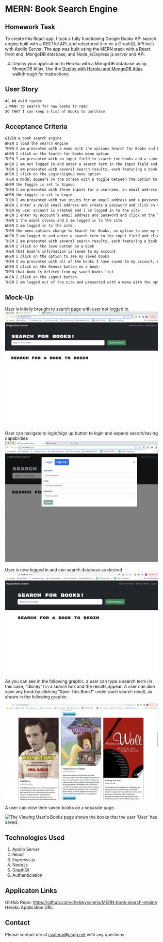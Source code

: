 # MERN: Book Search Engine

## Homework Task

To create this React app, I took a fully functioning Google Books API search engine built with a RESTful API, and refactored it to be a GraphQL API built with Apollo Server. The app was built using the MERN stack with a React front end, MongoDB database, and Node.js/Express.js server and API.

4. Deploy your application to Heroku with a MongoDB database using MongoDB Atlas. Use the [Deploy with Heroku and MongoDB Atlas](https://coding-boot-camp.github.io/full-stack/mongodb/deploy-with-heroku-and-mongodb-atlas) walkthrough for instructions.

## User Story

```md
AS AN avid reader
I WANT to search for new books to read
SO THAT I can keep a list of books to purchase
```

## Acceptance Criteria

```md
GIVEN a book search engine
WHEN I load the search engine
THEN I am presented with a menu with the options Search for Books and Login/Signup and an input field to search for books and a submit button
WHEN I click on the Search for Books menu option
THEN I am presented with an input field to search for books and a submit button
WHEN I am not logged in and enter a search term in the input field and click the submit button
THEN I am presented with several search results, each featuring a book’s title, author, description, image, and a link to that book on the Google Books site
WHEN I click on the Login/Signup menu option
THEN a modal appears on the screen with a toggle between the option to log in or sign up
WHEN the toggle is set to Signup
THEN I am presented with three inputs for a username, an email address, and a password, and a signup button
WHEN the toggle is set to Login
THEN I am presented with two inputs for an email address and a password and login button
WHEN I enter a valid email address and create a password and click on the signup button
THEN my user account is created and I am logged in to the site
WHEN I enter my account’s email address and password and click on the login button
THEN I the modal closes and I am logged in to the site
WHEN I am logged in to the site
THEN the menu options change to Search for Books, an option to see my saved books, and Logout
WHEN I am logged in and enter a search term in the input field and click the submit button
THEN I am presented with several search results, each featuring a book’s title, author, description, image, and a link to that book on the Google Books site and a button to save a book to my account
WHEN I click on the Save button on a book
THEN that book’s information is saved to my account
WHEN I click on the option to see my saved books
THEN I am presented with all of the books I have saved to my account, each featuring the book’s title, author, description, image, and a link to that book on the Google Books site and a button to remove a book from my account
WHEN I click on the Remove button on a book
THEN that book is deleted from my saved books list
WHEN I click on the Logout button
THEN I am logged out of the site and presented with a menu with the options Search for Books and Login/Signup and an input field to search for books and a submit button
```

## Mock-Up

User is initally brought to search page with user not logged in.
![graphic shows homepage with user currently not logged in](./Assets/homepage.png)

User can navigate to login/sign up button to login and expand search/saving capabilities
![user login/signup page](./Assets/loginsignuppage.png)

User is now logged in and can search database as desired
![search page with user logged in](./Assets/userloggedindashboard.png)

As you can see in the following graphic, a user can type a search term (in this case, "disney") in a search box and the results appear. A user can also save any book by clicking "Save This Book!" under each search result, as shown in the following graphic:

![graphic shows "disney" typed into a search box and books about Disney appearing as results.](./Assets/disneysearchwithsaveoptions.png)

A user can view their saved books on a separate page.

![The Viewing User's Books page shows the books that the user 'User' has saved.](./Assets/21-mern-homework-demo-03.gif)

## Technologies Used

1. Apollo Server
2. React
3. Expresss.js
4. Node.js
5. GraphQl
6. Authenticiation

## Applicaton Links

GitHub Repo: https://github.com/chelseyvalerio/MERN-book-search-engine
Heroku Application URL:

## Contact

Please contact me at cvalerio@csog.net with any questions.
